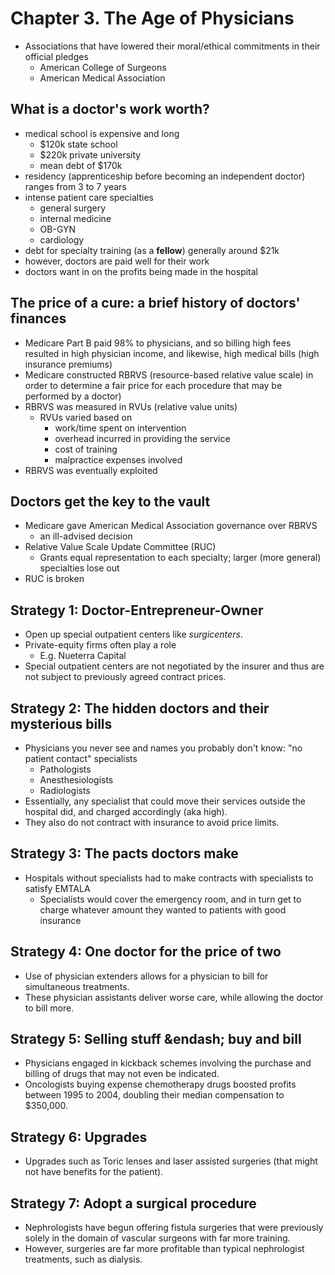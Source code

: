 # Chapter 3. The Age of Physicians

- Associations that have lowered their moral/ethical commitments in their official pledges
  - American College of Surgeons
  - American Medical Association

## What is a doctor's work worth?
- medical school is expensive and long
  - $120k state school
  - $220k private university
  - mean debt of $170k
- residency (apprenticeship before becoming an independent doctor) ranges from 3 to 7 years
- intense patient care specialties
  - general surgery
  - internal medicine
  - OB-GYN
  - cardiology
- debt for specialty training (as a **fellow**) generally around $21k
- however, doctors are paid well for their work
- doctors want in on the profits being made in the hospital

## The price of a cure: a brief history of doctors' finances
- Medicare Part B paid 98% to physicians, and so billing high fees resulted in high physician income, and likewise, high medical bills (high insurance premiums)
- Medicare constructed RBRVS (resource-based relative value scale) in order to determine a fair price for each procedure that may be performed by a doctor)
- RBRVS was measured in RVUs (relative value units)
  - RVUs varied based on 
    - work/time spent on intervention
    - overhead incurred in providing the service
    - cost of training
    - malpractice expenses involved
- RBRVS was eventually exploited

## Doctors get the key to the vault
- Medicare gave American Medical Association governance over RBRVS
  - an ill-advised decision
- Relative Value Scale Update Committee (RUC)
  - Grants equal representation to each specialty; larger (more general) specialties lose out
- RUC is broken

## Strategy 1: Doctor-Entrepreneur-Owner
- Open up special outpatient centers like _surgicenters_.
- Private-equity firms often play a role
  - E.g. Nueterra Capital
- Special outpatient centers are not negotiated by the insurer and thus are not subject to previously agreed contract prices.

## Strategy 2: The hidden doctors and their mysterious bills
- Physicians you never see and names you probably don't know: "no patient contact" specialists
  - Pathologists
  - Anesthesiologists
  - Radiologists
- Essentially, any specialist that could move their services outside the hospital did, and charged accordingly (aka high).
- They also do not contract with insurance to avoid price limits.

## Strategy 3: The pacts doctors make
- Hospitals without specialists had to make contracts with specialists to satisfy EMTALA
  - Specialists would cover the emergency room, and in turn get to charge whatever amount they wanted to patients with good insurance

## Strategy 4: One doctor for the price of two
- Use of physician extenders allows for a physician to bill for simultaneous treatments.
- These physician assistants deliver worse care, while allowing the doctor to bill more.

## Strategy 5: Selling stuff &endash; buy and bill
- Physicians engaged in kickback schemes involving the purchase and billing of drugs that may not even be indicated.
- Oncologists buying expense chemotherapy drugs boosted profits between 1995 to 2004, doubling their median compensation to $350,000.

## Strategy 6: Upgrades
- Upgrades such as Toric lenses and laser assisted surgeries (that might not have benefits for the patient).

## Strategy 7: Adopt a surgical procedure
- Nephrologists have begun offering fistula surgeries that were previously solely in the domain of vascular surgeons with far more training.
- However, surgeries are far more profitable than typical nephrologist treatments, such as dialysis.
